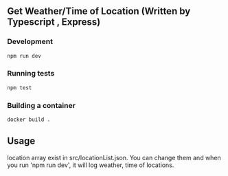 ## Get Weather/Time of Location (Written by Typescript , Express)

### Development

```bash
npm run dev
```

### Running tests

```bash
npm test
```

### Building a container

```bash
docker build .
```

## Usage
location array exist in src/locationList.json.
You can change them and when you run 'npm run dev', it will log weather, time of locations.
